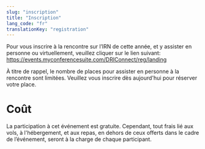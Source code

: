 ```yaml
---
slug: "inscription"
title: "Inscription"
lang_code: "fr"
translationKey: "registration"
---
```


Pour vous inscrire à la rencontre sur l’IRN de cette année, et y assister en personne ou virtuellement, veuillez cliquer sur le lien suivant: https://events.myconferencesuite.com/DRIConnect/reg/landing

À titre de rappel, le nombre de places pour assister en personne à la rencontre sont limitées. Veuillez vous inscrire dès aujourd'hui pour réserver votre place. 

# Coût 

La participation à cet événement est gratuite. Cependant, tout frais lié aux vols, à l'hébergement, et aux repas, en dehors de ceux offerts dans le cadre de l’événement, seront à la charge de chaque participant.  
